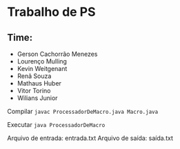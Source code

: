 # Trabalho de PS

## Time:

- Gerson Cachorrão Menezes
- Lourenço Mulling
- Kevin Weitgenant
- Renã Souza
- Mathaus Huber
- Vitor Torino
- Wilians Junior

Compilar
``javac ProcessadorDeMacro.java Macro.java``

Executar
``java ProcessadorDeMacro``

Arquivo de entrada: entrada.txt
Arquivo de saída: saída.txt
